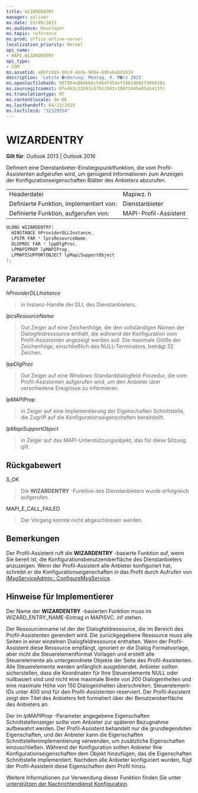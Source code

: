 ```yaml
---
title: WIZARDENTRY
manager: soliver
ms.date: 03/09/2015
ms.audience: Developer
ms.topic: reference
ms.prod: office-online-server
localization_priority: Normal
api_name:
- MAPI.WIZARDENTRY
api_type:
- COM
ms.assetid: e807c6b5-06cd-4ade-9d9e-69ba6abd1614
description: 'Letzte �nderung: Montag, 9. M�rz 2015'
ms.openlocfilehash: 907984a80dbb6c5464f95def1481d002f9d6638a
ms.sourcegitcommit: 8fe462c32b91c87911942c188f3445e85a54137c
ms.translationtype: MT
ms.contentlocale: de-DE
ms.lasthandoff: 04/23/2019
ms.locfileid: "32329554"
---
```

# <a name="wizardentry"></a>WIZARDENTRY

  
  
**Gilt für**: Outlook 2013 | Outlook 2016 
  
Definiert eine Dienstanbieter-Einstiegspunktfunktion, die vom Profil-Assistenten aufgerufen wird, um genügend Informationen zum Anzeigen der Konfigurationseigenschaften Blätter des Anbieters abzurufen. 
  
|||
|:-----|:-----|
|Headerdatei  <br/> |Mapiwz. h  <br/> |
|Definierte Funktion, implementiert von:  <br/> |Dienstanbieter  <br/> |
|Definierte Funktion, aufgerufen von:  <br/> |MAPI-Profil-Assistent  <br/> |
   
```cpp
ULONG WIZARDENTRY(
  HINSTANCE hProviderDLLInstance,
  LPSTR FAR * lpcsResourceName,
  DLGPROC FAR * lppDlgProc,
  LPMAPIPROP lpMAPIProp,
  LPMAPISUPPORTOBJECT lpMapiSupportObject
);
```

## <a name="parameters"></a>Parameter

 _hProviderDLLInstance_
  
> in Instanz-Handle der DLL des Dienstanbieters. 
    
 _lpcsResourceName_
  
> Out Zeiger auf eine Zeichenfolge, die den vollständigen Namen der Dialogfeldressource enthält, die während der Konfiguration vom Profil-Assistenten angezeigt werden soll. Die maximale Größe der Zeichenfolge, einschließlich des NULL-Terminators, beträgt 32 Zeichen. 
    
 _lppDlgProc_
  
> Out Zeiger auf eine Windows-Standarddialogfeld-Prozedur, die vom Profil-Assistenten aufgerufen wird, um den Anbieter über verschiedene Ereignisse zu informieren. 
    
 _lpMAPIProp_
  
> in Zeiger auf eine Implementierung der Eigenschaften Schnittstelle, die Zugriff auf die Konfigurationseigenschaften bereitstellt. 
    
 _lpMapiSupportObject_
  
> in Zeiger auf das MAPI-Unterstützungsobjekt, das für diese Sitzung gilt.
    
## <a name="return-value"></a>Rückgabewert

S_OK 
  
> Die **WIZARDENTRY** -Funktion des Dienstanbieters wurde erfolgreich aufgerufen. 
    
MAPI_E_CALL_FAILED 
  
> Der Vorgang konnte nicht abgeschlossen werden.
    
## <a name="remarks"></a>Bemerkungen

Der Profil-Assistent ruft die **WIZARDENTRY** -basierte Funktion auf, wenn Sie bereit ist, die Konfigurationsbenutzeroberfläche des Dienstanbieters anzuzeigen. Wenn der Profil-Assistent alle Anbieter konfiguriert hat, schreibt er die Konfigurationseigenschaften in das Profil durch Aufrufen von [IMsgServiceAdmin:: ConfigureMsgService](imsgserviceadmin-configuremsgservice.md). 
  
## <a name="notes-to-implementers"></a>Hinweise für Implementierer

Der Name der **WIZARDENTRY** -basierten Funktion muss im WIZARD_ENTRY_NAME-Eintrag in MAPISVC. inf stehen. 
  
Der Ressourcenname ist der der Dialogfeldressource, die im Bereich des Profil-Assistenten gerendert wird. Die zurückgegebene Ressource muss alle Seiten in einer einzelnen Dialogfeldressource enthalten. Wenn der Profil-Assistent diese Ressource empfängt, ignoriert er die Dialog Formatvorlage, aber nicht die Steuerelementformat Vorlagen und erstellt alle Steuerelemente als untergeordnete Objekte der Seite des Profil-Assistenten. Alle Steuerelemente werden anfänglich ausgeblendet. Anbieter sollten sicherstellen, dass die Koordinaten für Ihre Steuerelemente NULL oder nullbasiert sind und nicht eine maximale Breite von 200 Dialogeinheiten und eine maximale Höhe von 150 Dialogeinheiten überschreiten. Steuerelement-IDs unter 400 sind für den Profil-Assistenten reserviert. Der Profil-Assistent zeigt den Titel des Anbieters fett formatiert über der Benutzeroberfläche des Anbieters an. 
  
Der im _lpMAPIProp_ -Parameter angegebene Eigenschaften Schnittstellenzeiger sollte vom Anbieter zur späteren Bezugnahme aufbewahrt werden. Der Profil-Assistent behandelt nur die grundlegendsten Eigenschaften, und der Anbieter kann die Eigenschaften Schnittstellenimplementierung verwenden, um zusätzliche Eigenschaften einzuschließen. Während der Konfiguration sollten Anbieter Ihre Konfigurationseigenschaften dem Objekt hinzufügen, das die Eigenschaften Schnittstelle implementiert. Nachdem alle Anbieter konfiguriert wurden, fügt der Profil-Assistent diese Eigenschaften dem Profil hinzu. 
  
Weitere Informationen zur Verwendung dieser Funktion finden Sie unter [unterstützen der Nachrichtendienst Konfiguration](supporting-message-service-configuration.md). 
  

